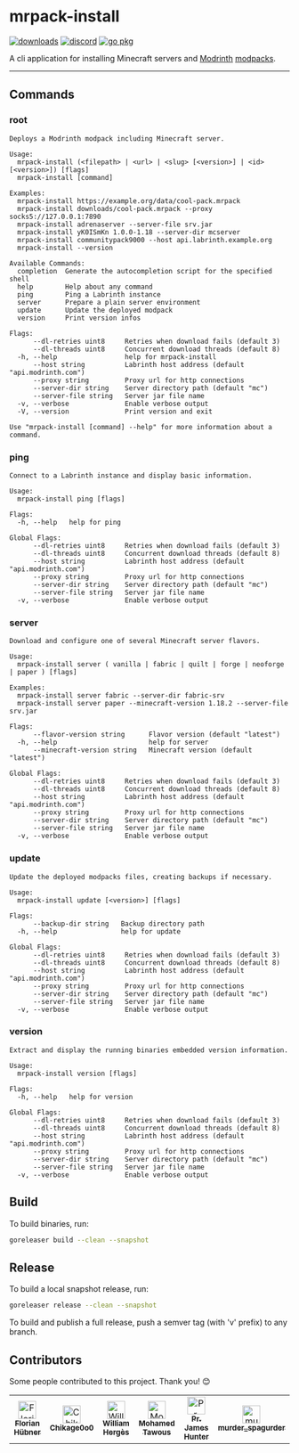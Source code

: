 # mrpack-install

[![downloads](https://img.shields.io/github/downloads/nothub/mrpack-install/total.svg?style=flat-square&labelColor=5c5c5c&color=007D9C)](https://github.com/nothub/mrpack-install/releases/latest)
[![discord](https://img.shields.io/discord/1149744662131777546?style=flat-square&labelColor=5c5c5c&color=007D9C)](https://discord.gg/QNbTeGHBRm)
[![go pkg](https://pkg.go.dev/badge/github.com/nothub/mrpack-install.svg)](https://pkg.go.dev/github.com/nothub/mrpack-install)

A cli application for installing Minecraft servers and [Modrinth](https://modrinth.com/) [modpacks](https://support.modrinth.com/en/articles/8802351-modrinth-modpack-format-mrpack).

---

## Commands

### root

```
Deploys a Modrinth modpack including Minecraft server.

Usage:
  mrpack-install (<filepath> | <url> | <slug> [<version>] | <id> [<version>]) [flags]
  mrpack-install [command]

Examples:
  mrpack-install https://example.org/data/cool-pack.mrpack
  mrpack-install downloads/cool-pack.mrpack --proxy socks5://127.0.0.1:7890
  mrpack-install adrenaserver --server-file srv.jar
  mrpack-install yK0ISmKn 1.0.0-1.18 --server-dir mcserver
  mrpack-install communitypack9000 --host api.labrinth.example.org
  mrpack-install --version

Available Commands:
  completion  Generate the autocompletion script for the specified shell
  help        Help about any command
  ping        Ping a Labrinth instance
  server      Prepare a plain server environment
  update      Update the deployed modpack
  version     Print version infos

Flags:
      --dl-retries uint8     Retries when download fails (default 3)
      --dl-threads uint8     Concurrent download threads (default 8)
  -h, --help                 help for mrpack-install
      --host string          Labrinth host address (default "api.modrinth.com")
      --proxy string         Proxy url for http connections
      --server-dir string    Server directory path (default "mc")
      --server-file string   Server jar file name
  -v, --verbose              Enable verbose output
  -V, --version              Print version and exit

Use "mrpack-install [command] --help" for more information about a command.

```

### ping

```
Connect to a Labrinth instance and display basic information.

Usage:
  mrpack-install ping [flags]

Flags:
  -h, --help   help for ping

Global Flags:
      --dl-retries uint8     Retries when download fails (default 3)
      --dl-threads uint8     Concurrent download threads (default 8)
      --host string          Labrinth host address (default "api.modrinth.com")
      --proxy string         Proxy url for http connections
      --server-dir string    Server directory path (default "mc")
      --server-file string   Server jar file name
  -v, --verbose              Enable verbose output

```

### server

```
Download and configure one of several Minecraft server flavors.

Usage:
  mrpack-install server ( vanilla | fabric | quilt | forge | neoforge | paper ) [flags]

Examples:
  mrpack-install server fabric --server-dir fabric-srv
  mrpack-install server paper --minecraft-version 1.18.2 --server-file srv.jar

Flags:
      --flavor-version string      Flavor version (default "latest")
  -h, --help                       help for server
      --minecraft-version string   Minecraft version (default "latest")

Global Flags:
      --dl-retries uint8     Retries when download fails (default 3)
      --dl-threads uint8     Concurrent download threads (default 8)
      --host string          Labrinth host address (default "api.modrinth.com")
      --proxy string         Proxy url for http connections
      --server-dir string    Server directory path (default "mc")
      --server-file string   Server jar file name
  -v, --verbose              Enable verbose output

```

### update

```
Update the deployed modpacks files, creating backups if necessary.

Usage:
  mrpack-install update [<version>] [flags]

Flags:
      --backup-dir string   Backup directory path
  -h, --help                help for update

Global Flags:
      --dl-retries uint8     Retries when download fails (default 3)
      --dl-threads uint8     Concurrent download threads (default 8)
      --host string          Labrinth host address (default "api.modrinth.com")
      --proxy string         Proxy url for http connections
      --server-dir string    Server directory path (default "mc")
      --server-file string   Server jar file name
  -v, --verbose              Enable verbose output

```

### version

```
Extract and display the running binaries embedded version information.

Usage:
  mrpack-install version [flags]

Flags:
  -h, --help   help for version

Global Flags:
      --dl-retries uint8     Retries when download fails (default 3)
      --dl-threads uint8     Concurrent download threads (default 8)
      --host string          Labrinth host address (default "api.modrinth.com")
      --proxy string         Proxy url for http connections
      --server-dir string    Server directory path (default "mc")
      --server-file string   Server jar file name
  -v, --verbose              Enable verbose output

```

## Build

To build binaries, run:

```sh
goreleaser build --clean --snapshot
```

## Release

To build a local snapshot release, run:

```sh
goreleaser release --clean --snapshot
```

To build and publish a full release, push a semver tag (with 'v' prefix) to any branch.

## Contributors

Some people contributed to this project. Thank you! 😊

<table>
  <tbody>
    <tr>
      <td align="center">
        <a href="https://github.com/nothub/mrpack-install/commits?author=nothub">
          <img src="https://avatars.githubusercontent.com/u/48992448?v=4" width="32px;" alt="Florian Hübner"/>
          <br><sub><b>Florian Hübner</b></sub>
        </a>
      </td>
      <td align="center">
        <a href="https://github.com/nothub/mrpack-install/commits?author=Chikage0o0">
          <img src="https://avatars.githubusercontent.com/u/89348590?v=4" width="32px;" alt="Chikage0o0"/>
          <br><sub><b>Chikage0o0</b></sub>
        </a>
      </td>
      <td align="center">
        <a href="https://github.com/nothub/mrpack-install/commits?author=anhgelus">
          <img src="https://avatars.githubusercontent.com/u/52921946?v=4" width="32px;" alt="William Hergès"/>
          <br><sub><b>William Hergès</b></sub>
        </a>
      </td>
      <td align="center">
        <a href="https://github.com/nothub/mrpack-install/commits?author=mmtawous">
          <img src="https://avatars.githubusercontent.com/u/94245036?v=4" width="32px;" alt="Mohamed Tawous"/>
          <br><sub><b>Mohamed Tawous</b></sub>
        </a>
      </td>
      <td align="center">
        <a href="https://github.com/nothub/mrpack-install/commits?author=Hunter200165">
          <img src="https://avatars.githubusercontent.com/u/37095578?v=4" width="32px;" alt="Pr. James Hunter"/>
          <br><sub><b>Pr. James Hunter</b></sub>
        </a>
      </td>
      <td align="center">
        <a href="https://github.com/nothub/mrpack-install/commits?author=murderspagurder">
          <img src="https://avatars.githubusercontent.com/u/183448866?v=4" width="32px;" alt="murder_spagurder"/>
          <br><sub><b>murder_spagurder</b></sub>
        </a>
      </td></tr>
  </tbody>
</table>
